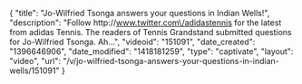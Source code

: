 {
    "title": "Jo-Wilfried Tsonga answers your questions in Indian Wells!",
    "description": "Follow http:\/\/www.twitter.com\/adidastennis for the latest from adidas Tennis. The readers of Tennis Grandstand submitted questions for Jo-Wilfried Tsonga. Ah...",
    "videoid": "151091",
    "date_created": "1396646906",
    "date_modified": "1418181259",
    "type": "captivate",
    "layout": "video",
    "url": "\/v\/jo-wilfried-tsonga-answers-your-questions-in-indian-wells\/151091"
}